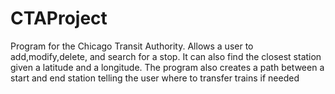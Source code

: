 # CTAProject
Program for the Chicago Transit Authority. Allows a user to add,modify,delete, and search for a stop. 
It can also find the closest station given a latitude and a longitude. The program also creates a path 
between a start and end station telling the user where to transfer trains if needed
